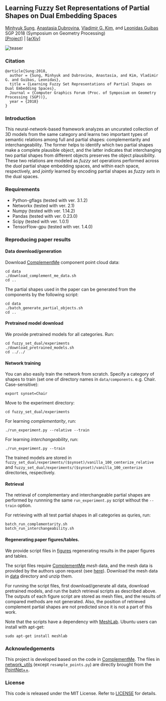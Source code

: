 ## Learning Fuzzy Set Representations of Partial Shapes on Dual Embedding Spaces

[Minhyuk Sung](http://mhsung.github.io), [Anastasia Dubrovina](http://web.stanford.edu/~adkarni/), [Vladimir G. Kim](http://vova.kim), and [Leonidas Guibas](https://geometry.stanford.edu/member/guibas/)<br>
SGP 2018 (Symposium on Geometry Processing)<br>
[[Project]](https://mhsung.github.io/fuzzy-set-dual.html) | [[arXiv]](https://arxiv.org/abs/1807.01519)

![teaser](https://mhsung.github.io/assets/images/fuzzy-set-dual/teaser.png)

### Citation
```
@article{Sung:2018,
  author = {Sung, Minhyuk and Dubrovina, Anastasia, and Kim, Vladimir G. and Guibas, Leonidas},
  title = {Learning Fuzzy Set Representations of Partial Shapes on Dual Embedding Spaces},
  Journal = {Computer Graphics Forum (Proc. of Symposium on Geometry Processing (SGP))}, 
  year = {2018}
}
```

### Introduction
This neural-network-based framework analyzes an uncurated collection of 3D models from the same category and learns two important types of semantic relations among full and partial shapes: complementarity and interchangeability. The former helps to identify which two partial shapes make a complete plausible object, and the latter indicates that interchanging two partial shapes from different objects preserves the object plausibility. These two relations are modeled as *fuzzy set* operations performed across the *dual* partial shape embedding spaces, and within each space, respectively, and *jointly* learned by encoding partial shapes as *fuzzy sets* in the dual spaces.

### Requirements
- Python-gflags (tested with ver. 3.1.2)
- Networkx (tested with ver. 2.1)
- Numpy (tested with ver. 1.14.2)
- Pandas (tested with ver. 0.23.0)
- Scipy (tested with ver. 1.0.1)
- TensorFlow-gpu (tested with ver. 1.4.0)

### Reproducing paper results
#### Data download/generation
Download [ComplementMe](https://mhsung.github.io/complement-me.html) component point cloud data:
```
cd data
./download_complement_me_data.sh
cd ..
```

The partial shapes used in the paper can be generated from the components by the following script:
```
cd data
./batch_generate_partial_objects.sh
cd ..
```

#### Pretrained model download
We provide pretrained models for all categories. Run:
```
cd fuzzy_set_dual/experiments
./download_pretrained_models.sh
cd ../../
```

#### Network training
You can also easily train the network from scratch. Specify a category of shapes to train (set one of directory names in `data/components`. e.g. Chair. Case-sensitive):
```
export synset=Chair
```

Move to the experiment directory:
```
cd fuzzy_set_dual/experiments
```

For learning *complementarity*, run:
```
./run_experiment.py --relative --train
```

For learning *interchangeability*, run:
```
./run_experiment.py --train
```

The trained models are stored in `fuzzy_set_dual/experiments/($synset)/vanilla_100_centerize_relative` and `fuzzy_set_dual/experiments/($synset)/vanilla_100_centerize` directories, respectively.


#### Retrieval
The retrieval of complementary and interchangeable partial shapes are performed by runnning the same `run_experiment.py` script without the `--train` option.

For retrieving with all test partial shapes in all categories as quries, run:
```
batch_run_complementarity.sh
batch_run_interchangeability.sh
```

#### Regenerating paper figures/tables.
We provide script files in [figures](figures) regenerating results in the paper figures and tables.

The script files require [ComplementMe](https://mhsung.github.io/complement-me.html) *mesh* data, and the mesh data is provided by the authors upon request (see [here](https://mhsung.github.io/complement-me.html#data-download)). Download the mesh data in [data](data) directory and unzip them.

For running the script files, first download/generate all data, download pretrained models, and run the batch retrieval scripts as described above. The outputs of each figure script are stored as mesh files, and the results of compared methods are not generated. Also, the position of retrieved complement partial shapes are not predicted since it is not a part of this work.

Note that the scripts have a dependency with [MeshLab](http://www.meshlab.net/). Ubuntu users can install with apt-get:
```
sudo apt-get install meshlab
```

### Acknowledgements
This project is developed based on the code in [ComplementMe](https://github.com/mhsung/complement-me). The files in [network_utils](network_utils) (except `resample_points.py`) are directly brought from the [PointNet++](https://github.com/charlesq34/pointnet2).

### License
This code is released under the MIT License. Refer to [LICENSE](LICENSE) for details.
